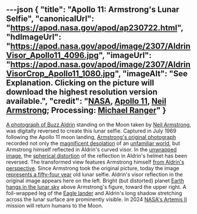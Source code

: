 ---json
{
  "title": "Apollo 11: Armstrong's Lunar Selfie",
  "canonicalUrl": "https://apod.nasa.gov/apod/ap230722.html",
  "hdImageUrl": "https://apod.nasa.gov/apod/image/2307/AldrinVisor_Apollo11_4096.jpg",
  "imageUrl": "https://apod.nasa.gov/apod/image/2307/AldrinVisorCrop_Apollo11_1080.jpg",
  "imageAlt": "See Explanation. Clicking on the picture will download the highest resolution version available.",
  "credit": "[NASA](https://www.nasa.gov/), [Apollo 11](https://www.nasa.gov/mission_pages/apollo/missions/apollo11.html), [Neil Armstrong](https://www.nasa.gov/centers/glenn/about/bios/neilabio.html); Processing: [Michael Ranger](https://www.facebook.com/michael.ranger.12532)"
}
---

[A photograph of Buzz Aldrin](https://www.nasa.gov/mission_pages/apollo/40th/images/apollo_image_12.html) standing on the Moon taken by [Neil Armstrong](https://www.nasa.gov/centers/armstrong/about/biographies/pilots/neil-armstrong.html), was digitally reversed to create this lunar selfie. Captured in July 1969 following the Apollo 11 moon landing, [Armstrong's original photograph](https://history.nasa.gov/alsj/a11/a11-5903history.html) recorded not only the [magnificent desolation](https://en.wikipedia.org/wiki/Magnificent_Desolation) of an [unfamiliar world](https://apod.nasa.gov/apod/ap070720.html), but Armstrong himself reflected in Aldrin's curved visor. In the [unwrapped image](https://petapixel.com/2021/07/26/unwrapping-buzz-aldrins-visor-in-moon-photo-reveals-what-he-saw/), the [spherical distortion](https://www.reddit.com/r/space/comments/ooexmd/i_unwrapped_buzz_aldrins_visor_to_a_360_sphere_to/) of the reflection in Aldrin's helmet has been reversed. The transformed view features Armstrong himself [from Aldrin's perspective](https://youtu.be/TcjFRIWo0qw). Since Armstrong took the original picture, today the image [represents a fifty-four year](https://www.nasa.gov/centers/johnson/about/history/jsc50/as11-40-5875.html) old lunar selfie. Aldrin's visor reflection in the original image appears here on the left. Bright (but distorted) planet [Earth hangs in the lunar sky](https://apod.nasa.gov/apod/ap181224.html) above Armstrong's figure, toward the upper right. A foil-wrapped leg of the [Eagle lander](https://nssdc.gsfc.nasa.gov/nmc/spacecraft/display.action?id=1969-059C) and Aldrin's long shadow stretching across the lunar surface are prominently visible. In 2024 [NASA's Artemis II](https://www.nasa.gov/artemis-ii) mission will return humans to the Moon.
